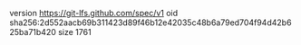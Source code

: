 version https://git-lfs.github.com/spec/v1
oid sha256:2d552aacb69b311423d89f46b12e42035c48b6a79ed704f94d42b625ba71b420
size 1761
